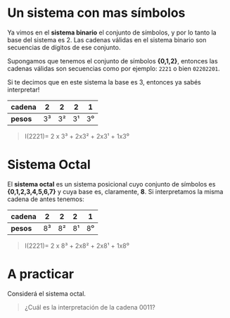 # Un sistema con mas símbolos

Ya vimos en el **sistema binario** el conjunto de símbolos, y por lo tanto la base del sistema es 2. Las cadenas válidas en el sistema binario son secuencias de dígitos de ese conjunto.

Supongamos que tenemos el conjunto de símbolos **{0,1,2}**, entonces las cadenas válidas son secuencias como por ejemplo: `2221` o bien `02202201`.

Si te decimos que en este sistema la base es 3, entonces ya sabés interpretar!

|cadena|2 | 2 |2 |1 |
|---|---|---|----|--|
|**pesos**|3³|3²|3¹|3⁰|

> I(2221)= 2 x 3³ + 2x3² + 2x3¹ + 1x3⁰

# Sistema Octal

El **sistema octal** es un sistema posicional cuyo conjunto de símbolos es **{0,1,2,3,4,5,6,7}** y cuya base es, claramente, **8**. Si interpretamos la misma cadena de antes tenemos:

|cadena|2 | 2 |2 |1 |
|---|---|---|:----|--|
|**pesos**|8³|8²|8¹|8⁰|

> I(2221)= 2 x 8³ + 2x8² + 2x8¹ + 1x8⁰

# A practicar

Considerá el sistema octal. 

> ¿Cuál es la interpretación de la cadena 0011?

